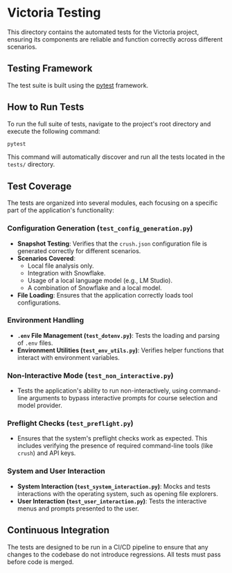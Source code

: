 # Victoria Testing

This directory contains the automated tests for the Victoria project, ensuring its components are reliable and function correctly across different scenarios.

## Testing Framework

The test suite is built using the [pytest](https://docs.pytest.org/) framework.

## How to Run Tests

To run the full suite of tests, navigate to the project's root directory and execute the following command:

```bash
pytest
```

This command will automatically discover and run all the tests located in the `tests/` directory.

## Test Coverage

The tests are organized into several modules, each focusing on a specific part of the application's functionality:

### Configuration Generation (`test_config_generation.py`)

- **Snapshot Testing**: Verifies that the `crush.json` configuration file is generated correctly for different scenarios.
- **Scenarios Covered**:
  - Local file analysis only.
  - Integration with Snowflake.
  - Usage of a local language model (e.g., LM Studio).
  - A combination of Snowflake and a local model.
- **File Loading**: Ensures that the application correctly loads tool configurations.

### Environment Handling

- **`.env` File Management (`test_dotenv.py`)**: Tests the loading and parsing of `.env` files.
- **Environment Utilities (`test_env_utils.py`)**: Verifies helper functions that interact with environment variables.

### Non-Interactive Mode (`test_non_interactive.py`)

- Tests the application's ability to run non-interactively, using command-line arguments to bypass interactive prompts for course selection and model provider.

### Preflight Checks (`test_preflight.py`)

- Ensures that the system's preflight checks work as expected. This includes verifying the presence of required command-line tools (like `crush`) and API keys.

### System and User Interaction

- **System Interaction (`test_system_interaction.py`)**: Mocks and tests interactions with the operating system, such as opening file explorers.
- **User Interaction (`test_user_interaction.py`)**: Tests the interactive menus and prompts presented to the user.

## Continuous Integration

The tests are designed to be run in a CI/CD pipeline to ensure that any changes to the codebase do not introduce regressions. All tests must pass before code is merged.
